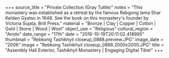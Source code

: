 +++
source_title = "Private Collection (Gray Tuttle)"
notes = "This monastery was established as a retreat by the famous Rebgong lama Shar Kelden Gyatso in 1648. See the book on this monastery's founder by Victoria Sujata, Brill Press."
material = "Bronze | Clay | Copper | Cotton | Gold | Stone | Wood | Wool"
object_use = "Religious"
cultural_region = "Amdo"
date_range = "17th"
date = "2016-10-19T20:11:02.418995"
thumbnail = "Rebkong Tashikhyil closeup_0888.preview.JPG"
image_date = "2006"
image = "Rebkong Tashikhyil closeup_0888.2000x2000.JPG"
title = "Assembly Hall Exterior, Tashikhyil Monastery | Engaging Digital Tibet"
+++
